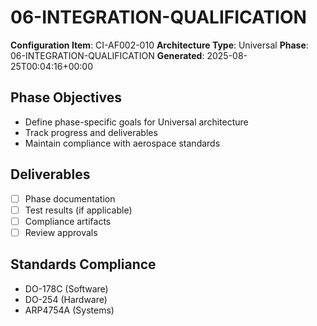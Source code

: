 # 06-INTEGRATION-QUALIFICATION

**Configuration Item**: CI-AF002-010
**Architecture Type**: Universal
**Phase**: 06-INTEGRATION-QUALIFICATION
**Generated**: 2025-08-25T00:04:16+00:00

## Phase Objectives
- Define phase-specific goals for Universal architecture
- Track progress and deliverables
- Maintain compliance with aerospace standards

## Deliverables
- [ ] Phase documentation
- [ ] Test results (if applicable)
- [ ] Compliance artifacts
- [ ] Review approvals

## Standards Compliance
- DO-178C (Software)
- DO-254 (Hardware)
- ARP4754A (Systems)
